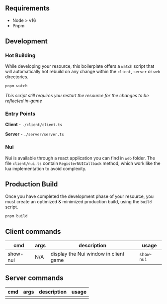 <h1 align="center">
    <res>
</h1>

<div align="center">
    <description>
</div>

## Requirements

- Node > v16
- Pnpm

## Development

### Hot Building

While developing your resource, this boilerplate offers
a `watch` script that will automatically hot rebuild on any
change within the `client`, `server` or `web` directories.

```sh
pnpm watch
```

_This script still requires you restart the resource for the
changes to be reflected in-game_

### Entry Points

**Client** - `./client/client.ts`

**Server** - `./server/server.ts`

### Nui

Nui is available through a react application you can find in `web` folder.
The file `client/nui.ts` contain `RegisterNUICallback` method, which work like the lua implementation to avoid complexity.

## Production Build

Once you have completed the development phase of your resource,
you must create an optimized & minimized production build, using
the `build` script.

```sh
pnpm build
```

## Client commands

| cmd      | args | description                           | usage      |
| -------- | ---- | ------------------------------------- | ---------- |
| show-nui | N/A  | display the Nui window in client game | `show-nui` |

## Server commands

| cmd | args | description | usage |
| --- | ---- | ----------- | ----- |
|     |      |             |       |

